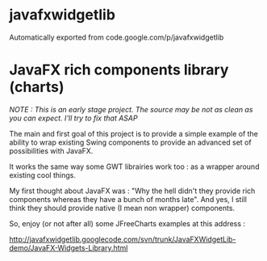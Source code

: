 # javafxwidgetlib
Automatically exported from code.google.com/p/javafxwidgetlib

# JavaFX rich components library (charts)

*NOTE : This is an early stage project. The source may be not as clean as you can expect. I'll try to fix that ASAP*

The main and first goal of this project is to provide a simple example of the ability to wrap existing Swing components to provide an advanced set of possibilities with JavaFX.

It works the same way some GWT librairies work too : as a wrapper around existing cool things.

My first thought about JavaFX was : "Why the hell didn't they provide rich components whereas they have a bunch of months late". And yes, I still think they should provide native (I mean non wrapper) components.

So, enjoy (or not after all) some JFreeCharts examples at this address :

http://javafxwidgetlib.googlecode.com/svn/trunk/JavaFXWidgetLib-demo/JavaFX-Widgets-Library.html
